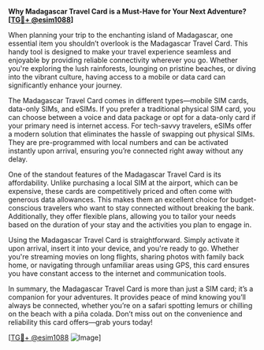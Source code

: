**Why Madagascar Travel Card is a Must-Have for Your Next Adventure? [[TG💪+ @esim1088](https://t.me/s/esim1088)]**

When planning your trip to the enchanting island of Madagascar, one essential item you shouldn’t overlook is the Madagascar Travel Card. This handy tool is designed to make your travel experience seamless and enjoyable by providing reliable connectivity wherever you go. Whether you're exploring the lush rainforests, lounging on pristine beaches, or diving into the vibrant culture, having access to a mobile or data card can significantly enhance your journey.

The Madagascar Travel Card comes in different types—mobile SIM cards, data-only SIMs, and eSIMs. If you prefer a traditional physical SIM card, you can choose between a voice and data package or opt for a data-only card if your primary need is internet access. For tech-savvy travelers, eSIMs offer a modern solution that eliminates the hassle of swapping out physical SIMs. They are pre-programmed with local numbers and can be activated instantly upon arrival, ensuring you’re connected right away without any delay.

One of the standout features of the Madagascar Travel Card is its affordability. Unlike purchasing a local SIM at the airport, which can be expensive, these cards are competitively priced and often come with generous data allowances. This makes them an excellent choice for budget-conscious travelers who want to stay connected without breaking the bank. Additionally, they offer flexible plans, allowing you to tailor your needs based on the duration of your stay and the activities you plan to engage in.

Using the Madagascar Travel Card is straightforward. Simply activate it upon arrival, insert it into your device, and you're ready to go. Whether you're streaming movies on long flights, sharing photos with family back home, or navigating through unfamiliar areas using GPS, this card ensures you have constant access to the internet and communication tools.

In summary, the Madagascar Travel Card is more than just a SIM card; it’s a companion for your adventures. It provides peace of mind knowing you’ll always be connected, whether you’re on a safari spotting lemurs or chilling on the beach with a piña colada. Don’t miss out on the convenience and reliability this card offers—grab yours today!

[[TG💪+ @esim1088](https://t.me/s/esim1088) ![Image](https://i.postimg.cc/Y0z9fWf4/image.png)]